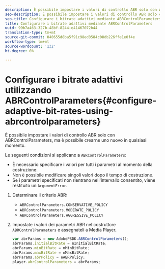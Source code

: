 ```yaml
---
description: È possibile impostare i valori di controllo ABR solo con ABRControlParameters, ma è possibile crearne uno nuovo in qualsiasi momento.
seo-description: È possibile impostare i valori di controllo ABR solo con ABRControlParameters, ma è possibile crearne uno nuovo in qualsiasi momento.
seo-title: Configurare i bitrate adattivi mediante ABRControlParameters
title: Configurare i bitrate adattivi mediante ABRControlParameters
uuid: 99b7a463-327b-48bf-8244-e41467072b44
translation-type: tm+mt
source-git-commit: 040655d8ba5f91c98ed0584c08db226ffe1e0f4e
workflow-type: tm+mt
source-wordcount: '132'
ht-degree: 0%

---
```



# Configurare i bitrate adattivi utilizzando ABRControlParameters{#configure-adaptive-bit-rates-using-abrcontrolparameters}

È possibile impostare i valori di controllo ABR solo con ABRControlParameters, ma è possibile crearne uno nuovo in qualsiasi momento.

Le seguenti condizioni si applicano a `ABRControlParameters`:

* È necessario specificare i valori per tutti i parametri al momento della costruzione.
* Non è possibile modificare singoli valori dopo il tempo di costruzione.
* Se i parametri specificati non rientrano nell&#39;intervallo consentito, viene restituito un `ArgumentError`.

1. Determinare il criterio ABR:

   * `ABRControlParameters.CONSERVATIVE_POLICY`
   * `ABRControlParameters.MODERATE_POLICY`
   * `ABRControlParameters.AGGRESSIVE_POLICY`

1. Impostate i valori dei parametri ABR nel costruttore `ABRControlParameters` e assegnateli a Media Player.

   ```js
   var abrParams = new AdobePSDK.ABRControlParameters(); 
   abrParams.initialBitRate = nInitialBitRate; 
   abrParams.minBitRate = nMinBitRate; 
   abrParams.maxBitRate = nMaxBitRate; 
   abrParams.abrPolicy = eABRPolicy; 
   player.abrControlParameters = abrParams;
   ```

